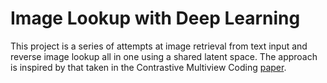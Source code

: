 # Image Lookup with Deep Learning

This project is a series of attempts at image retrieval from text input 
and reverse image lookup all in one using a shared latent space. The 
approach is inspired by that taken in the Contrastive Multiview Coding [paper](https://arxiv.org/pdf/1906.05849v4.pdf).